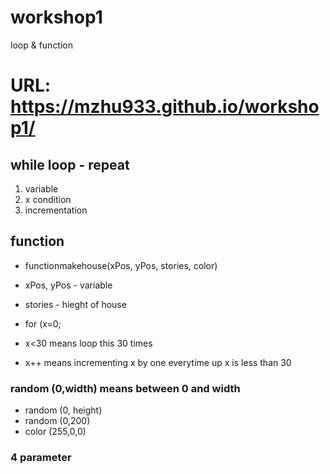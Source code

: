 # workshop1
loop &amp; function
# URL: https://mzhu933.github.io/workshop1/


## while loop - repeat
1. variable
2. x condition
3. incrementation

## function

- functionmakehouse(xPos, yPos, stories, color)
- xPos, yPos - variable
- stories - hieght of house

- for (x=0;
- x<30 means loop this 30 times
- x++ means incrementing x by one everytime up x is less than 30

### random (0,width) means between 0 and width
- random (0, height)
- random (0,200)
- color (255,0,0)
### 4 parameter

